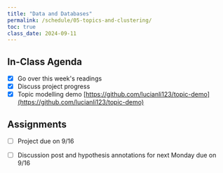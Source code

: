 ```yaml
---
title: "Data and Databases"
permalink: /schedule/05-topics-and-clustering/
toc: true
class_date: 2024-09-11
---
```


## In-Class Agenda

- [x] Go over this week's readings
- [x] Discuss project progress
- [x] Topic modelling demo [https://github.com/lucianli123/topic-demo](https://github.com/lucianli123/topic-demo)

## Assignments

- [ ] Project due on 9/16
- [ ] Discussion post and hypothesis annotations for next Monday due on 9/16

